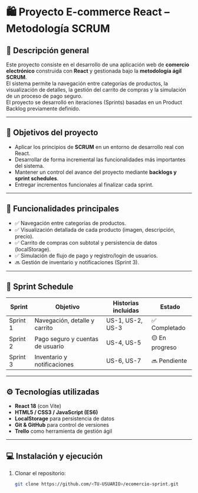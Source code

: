 # 🛍️ Proyecto E-commerce React – Metodología SCRUM

## 📘 Descripción general
Este proyecto consiste en el desarrollo de una aplicación web de **comercio electrónico** construida con **React** y gestionada bajo la **metodología ágil SCRUM**.  
El sistema permite la navegación entre categorías de productos, la visualización de detalles, la gestión del carrito de compras y la simulación de un proceso de pago seguro.  
El proyecto se desarrolló en iteraciones (Sprints) basadas en un Product Backlog previamente definido.

---

## 🎯 Objetivos del proyecto
- Aplicar los principios de **SCRUM** en un entorno de desarrollo real con React.  
- Desarrollar de forma incremental las funcionalidades más importantes del sistema.  
- Mantener un control del avance del proyecto mediante **backlogs y sprint schedules**.  
- Entregar incrementos funcionales al finalizar cada sprint.  

---

## 🧩 Funcionalidades principales
- ✅ Navegación entre categorías de productos.  
- ✅ Visualización detallada de cada producto (imagen, descripción, precio).  
- ✅ Carrito de compras con subtotal y persistencia de datos (localStorage).  
- ✅ Simulación de flujo de pago y registro/login de usuarios.  
- 🔜 Gestión de inventario y notificaciones (Sprint 3).  

---

## 📅 Sprint Schedule
| Sprint | Objetivo | Historias incluidas | Estado |
|--------|-----------|---------------------|--------|
| Sprint 1 | Navegación, detalle y carrito | US-1, US-2, US-3 | ✅ Completado |
| Sprint 2 | Pago seguro y cuentas de usuario | US-4, US-5 | 🟡 En progreso |
| Sprint 3 | Inventario y notificaciones | US-6, US-7 | 🔜 Pendiente |

---

## ⚙️ Tecnologías utilizadas
- **React 18** (con Vite)  
- **HTML5 / CSS3 / JavaScript (ES6)**  
- **LocalStorage** para persistencia de datos  
- **Git & GitHub** para control de versiones  
- **Trello** como herramienta de gestión ágil  

---

## 💻 Instalación y ejecución
1. Clonar el repositorio:
   ```bash
   git clone https://github.com/<TU-USUARIO>/ecomercio-sprint.git
